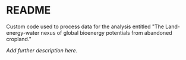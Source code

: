 # README

Custom code used to process data for the analysis entitled "The Land-energy-water nexus of global bioenergy potentials from abandoned cropland."

*Add further description here.*

